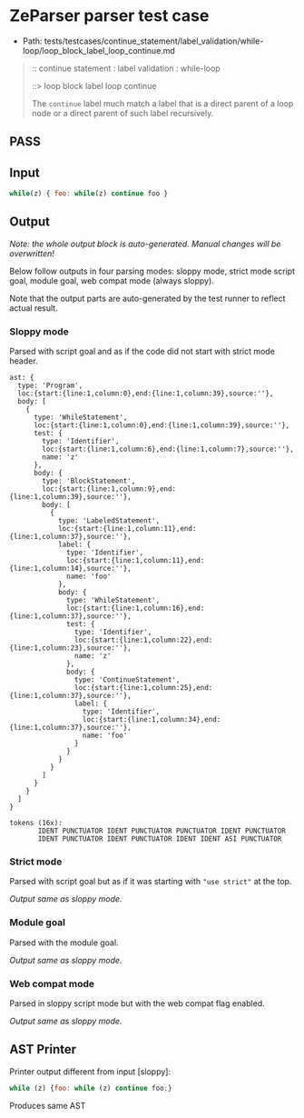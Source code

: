 # ZeParser parser test case

- Path: tests/testcases/continue_statement/label_validation/while-loop/loop_block_label_loop_continue.md

> :: continue statement : label validation : while-loop
>
> ::> loop block label loop continue
>
> The `continue` label much match a label that is a direct parent of a loop node or a direct parent of such label recursively.

## PASS

## Input

`````js
while(z) { foo: while(z) continue foo }
`````

## Output

_Note: the whole output block is auto-generated. Manual changes will be overwritten!_

Below follow outputs in four parsing modes: sloppy mode, strict mode script goal, module goal, web compat mode (always sloppy).

Note that the output parts are auto-generated by the test runner to reflect actual result.

### Sloppy mode

Parsed with script goal and as if the code did not start with strict mode header.

`````
ast: {
  type: 'Program',
  loc:{start:{line:1,column:0},end:{line:1,column:39},source:''},
  body: [
    {
      type: 'WhileStatement',
      loc:{start:{line:1,column:0},end:{line:1,column:39},source:''},
      test: {
        type: 'Identifier',
        loc:{start:{line:1,column:6},end:{line:1,column:7},source:''},
        name: 'z'
      },
      body: {
        type: 'BlockStatement',
        loc:{start:{line:1,column:9},end:{line:1,column:39},source:''},
        body: [
          {
            type: 'LabeledStatement',
            loc:{start:{line:1,column:11},end:{line:1,column:37},source:''},
            label: {
              type: 'Identifier',
              loc:{start:{line:1,column:11},end:{line:1,column:14},source:''},
              name: 'foo'
            },
            body: {
              type: 'WhileStatement',
              loc:{start:{line:1,column:16},end:{line:1,column:37},source:''},
              test: {
                type: 'Identifier',
                loc:{start:{line:1,column:22},end:{line:1,column:23},source:''},
                name: 'z'
              },
              body: {
                type: 'ContinueStatement',
                loc:{start:{line:1,column:25},end:{line:1,column:37},source:''},
                label: {
                  type: 'Identifier',
                  loc:{start:{line:1,column:34},end:{line:1,column:37},source:''},
                  name: 'foo'
                }
              }
            }
          }
        ]
      }
    }
  ]
}

tokens (16x):
       IDENT PUNCTUATOR IDENT PUNCTUATOR PUNCTUATOR IDENT PUNCTUATOR
       IDENT PUNCTUATOR IDENT PUNCTUATOR IDENT IDENT ASI PUNCTUATOR
`````

### Strict mode

Parsed with script goal but as if it was starting with `"use strict"` at the top.

_Output same as sloppy mode._

### Module goal

Parsed with the module goal.

_Output same as sloppy mode._

### Web compat mode

Parsed in sloppy script mode but with the web compat flag enabled.

_Output same as sloppy mode._

## AST Printer

Printer output different from input [sloppy]:

````js
while (z) {foo: while (z) continue foo;}
````

Produces same AST
